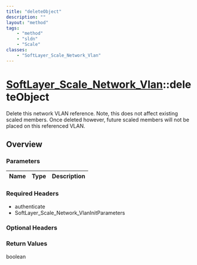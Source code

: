 ```yaml
---
title: "deleteObject"
description: ""
layout: "method"
tags:
    - "method"
    - "sldn"
    - "Scale"
classes:
    - "SoftLayer_Scale_Network_Vlan"
---
```

# [SoftLayer_Scale_Network_Vlan](/reference/services/SoftLayer_Scale_Network_Vlan)::deleteObject

Delete this network VLAN reference. Note, this does not affect existing scaled members. Once deleted however, future scaled members will not be placed on this referenced VLAN. 


## Overview 


### Parameters 
|Name | Type | Description |
| --- | --- | --- |


### Required Headers
* authenticate
* SoftLayer_Scale_Network_VlanInitParameters

### Optional Headers

### Return Values
boolean

